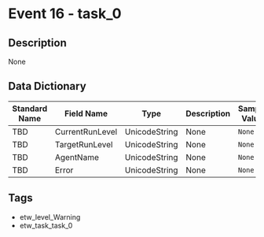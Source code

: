 # Event 16 - task_0

## Description
None

## Data Dictionary
|Standard Name|Field Name|Type|Description|Sample Value|
|---|---|---|---|---|
|TBD|CurrentRunLevel|UnicodeString|None|`None`|
|TBD|TargetRunLevel|UnicodeString|None|`None`|
|TBD|AgentName|UnicodeString|None|`None`|
|TBD|Error|UnicodeString|None|`None`|

## Tags
* etw_level_Warning
* etw_task_task_0